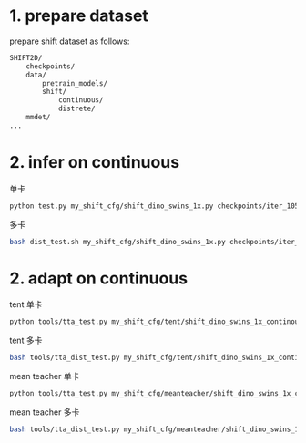 # 1. prepare dataset

prepare shift dataset as follows:

```Bash
SHIFT2D/
	checkpoints/
    data/   
        pretrain_models/   
        shift/
            continuous/
            distrete/
    mmdet/
...
```



# 2. infer on continuous

单卡
```bash
python test.py my_shift_cfg/shift_dino_swins_1x.py checkpoints/iter_105792.pth
```
多卡
```bash
bash dist_test.sh my_shift_cfg/shift_dino_swins_1x.py checkpoints/iter_105792.pth
```

# 2. adapt on continuous

tent 单卡

```bash
python tools/tta_test.py my_shift_cfg/tent/shift_dino_swins_1x_continous_tent.py
```

tent 多卡

```bash
bash tools/tta_dist_test.py my_shift_cfg/tent/shift_dino_swins_1x_continous_tent.py 2
```

mean teacher 单卡

```bash
python tools/tta_test.py my_shift_cfg/meanteacher/shift_dino_swins_1x_continous_tent.py
```

mean teacher 多卡

```bash
bash tools/tta_dist_test.py my_shift_cfg/meanteacher/shift_dino_swins_1x_continous_tent.py 2
```



